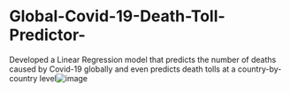# Global-Covid-19-Death-Toll-Predictor-

Developed a Linear Regression model that predicts the number of deaths caused by Covid-19 globally and even predicts death tolls at a country-by-country level![image](https://user-images.githubusercontent.com/44726964/166492592-eb059da7-208a-4f1c-8e9f-423d3acff13f.png)

